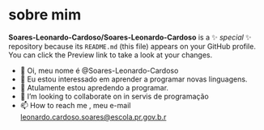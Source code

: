 # sobre mim

**Soares-Leonardo-Cardoso/Soares-Leonardo-Cardoso** is a ✨ _special_ ✨ repository because its `README.md` (this file) appears on your GitHub profile.
You can click the Preview link to take a look at your changes.

- 👋 Oi, meu nome é @Soares-Leonardo-Cardoso
- 👀 Eu estou interessado em aprender a programar novas linguagens.
- 🌱  Atulamente estou apredendo a programar.
- 💞️ I’m looking to collaborate on  in servis de programação
- 📫 How to reach me , meu e-mail leonardo.cardoso.soares@escola.pr.gov.b.r




